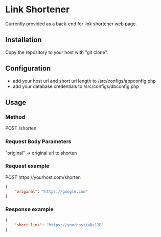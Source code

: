 #  Link Shortener
Currently provided as a back-end for link shortener web page.

## Installation
Copy the repository to your host with "git clone".

## Configuration
- add your host url and short uri length to /src/configs/appconfig.php
- add your database credentials to /src/configs/dbconfig.php

## Usage
### Method
POST /shorten
### Request Body Parameters
"original" -> original url to shorten
### Request example
POST https:\/\/yourhost.com/shorten
```json
{
    "original": "https://google.com"
}
```

### Response example
```json
{
    "short_link": "https://yourhost/aBc12D"
}